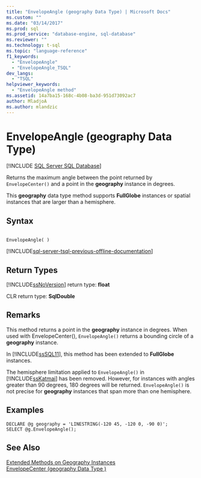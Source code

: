 ```yaml
---
title: "EnvelopeAngle (geography Data Type) | Microsoft Docs"
ms.custom: ""
ms.date: "03/14/2017"
ms.prod: sql
ms.prod_service: "database-engine, sql-database"
ms.reviewer: ""
ms.technology: t-sql
ms.topic: "language-reference"
f1_keywords: 
  - "EnvelopeAngle"
  - "EnvelopeAngle_TSQL"
dev_langs: 
  - "TSQL"
helpviewer_keywords: 
  - "EnvelopeAngle method"
ms.assetid: 14a7ba15-168c-4b08-ba3d-951d73092ac7
author: MladjoA
ms.author: mlandzic 
---
```

# EnvelopeAngle (geography Data Type)
[!INCLUDE [SQL Server SQL Database](../../includes/applies-to-version/sql-asdb.md)]

  Returns the maximum angle between the point returned by `EnvelopeCenter()` and a point in the **geography** instance in degrees.  
  
 This **geography** data type method supports **FullGlobe** instances or spatial instances that are larger than a hemisphere.  
  
## Syntax  
  
```  
  
EnvelopeAngle( )  
```  

[!INCLUDE[sql-server-tsql-previous-offline-documentation](../../includes/sql-server-tsql-previous-offline-documentation.md)]

## Return Types  
 [!INCLUDE[ssNoVersion](../../includes/ssnoversion-md.md)] return type: **float**  
  
 CLR return type: **SqlDouble**  
  
## Remarks  
 This method returns a point in the **geography** instance in degrees. When used with EnvelopeCenter(), `EnvelopeAngle()` returns a bounding circle of a **geography** instance.  
  
 In [!INCLUDE[ssSQL11](../../includes/sssql11-md.md)], this method has been extended to **FullGlobe** instances.  
  
 The hemisphere limitation applied to `EnvelopeAngle()` in [!INCLUDE[ssKatmai](../../includes/sskatmai-md.md)] has been removed. However, for instances with angles greater than 90 degrees, 180 degrees will be returned. `EnvelopeAngle()` is not precise for **geography** instances that span more than one hemisphere.  
  
## Examples  
  
```  
DECLARE @g geography = 'LINESTRING(-120 45, -120 0, -90 0)';   
SELECT @g.EnvelopeAngle();  
```  
  
## See Also  
 [Extended Methods on Geography Instances](../../t-sql/spatial-geography/extended-methods-on-geography-instances.md)   
 [EnvelopeCenter &#40;geography Data Type &#41;](../../t-sql/spatial-geography/envelopecenter-geography-data-type.md)  
  
  

